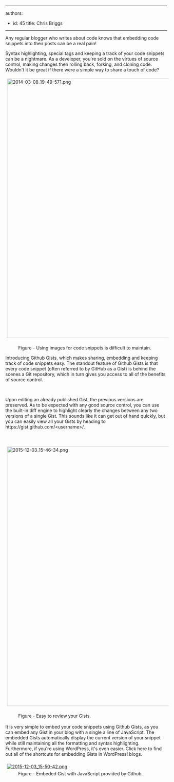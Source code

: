 

---
authors:
  - id: 45
    title: Chris Briggs
---




<span class='intro'> <p>​Any regular blogger who writes about code knows that embedding code snippets into their posts can be a real pain!&#160;​</p><div>Syntax highlighting, special tags and keeping a track of your code snippets can be a nightmare. As a developer, you're sold on the virtues of source control, making changes then rolling back, forking, and cloning code. Wouldn't it be great if there were a simple way to share a touch of code?</div> </span>

<div><a href="https&#58;//shigemimatsumoto.wordpress.com/2014/03/08/multi-tenancy-with-mvc5-2of2/">
   <img src="/SiteAssets/do-you-know-how-to-share-a-touch-of-code/2014-03-08_19-49-571.png" alt="2014-03-08_19-49-571.png" style="margin&#58;5px;width&#58;808px;" /></a><a>
   <br>
</a></div><a>
<dd class="ssw15-rteElement-FigureBad">​Figure -&#160;Using images for code snippets is difficult to maintain.​ ​</dd>
<p class="ssw15-rteElement-P">​Introducing Github Gists, which makes sharing, embedding and keeping track of code snippets easy. The standout feature of Github Gists is that every code snippet (often referred to by GitHub as a Gist) is behind the scenes a Git repository, which in turn gives you access to all of the benefits of source control.​</p>
<p class="ssw15-rteElement-P">​<br></p>
<p class="ssw15-rteElement-P">Upon editing an already published Gist, the previous versions are preserved. As to be expected with any good source control, you can use the built-in diff engine to highlight clearly the changes between any two versions of a single Gist.​ This sounds like it can get out of hand quickly, but you can easily view all your Gists by heading to https&#58;//gist.github.com/&lt;username&gt;/.&#160;</p>
<div>
   <br>
</div>
</a><div><a>​​
</a><a href="https&#58;//gist.github.com/ChrisBriggsy"><img src="/SiteAssets/do-you-know-how-to-share-a-touch-of-code/2015-12-03_15-46-34.png" alt="2015-12-03_15-46-34.png" style="margin&#58;5px;width&#58;808px;" /></a>​<br></div><dd class="ssw15-rteElement-FigureGood">Figure - Easy to review your Gists.
   ​</dd><div>​​​​<br></div><div>It is very simple to embed your code snippets using Github Gists, as you can embed any Gist in your blog with a single a line of JavaScript. The embedded Gists automatically display the current version of your snippet while still maintaining all the formatting and syntax highlighting. Furthermore, if you're using WordPress, it's even easier. Click here to find out all of the shortcuts for embedding Gists in WordPress! blogs.&#160;</div><div>
   <br>
</div><div>
<a href="http&#58;//blog.chrisbriggsy.com/SignalR-Win10-IoT/">
   <img src="/SiteAssets/do-you-know-how-to-share-a-touch-of-code/2015-12-03_15-50-42.png" alt="2015-12-03_15-50-42.png" style="margin&#58;5px;" />
   </a>​​
   <br>
</div><dd class="ssw15-rteElement-FigureGood">​​​​​Figure - Embeded&#160;Gist with JavaScript provided by Github​<br></dd>


